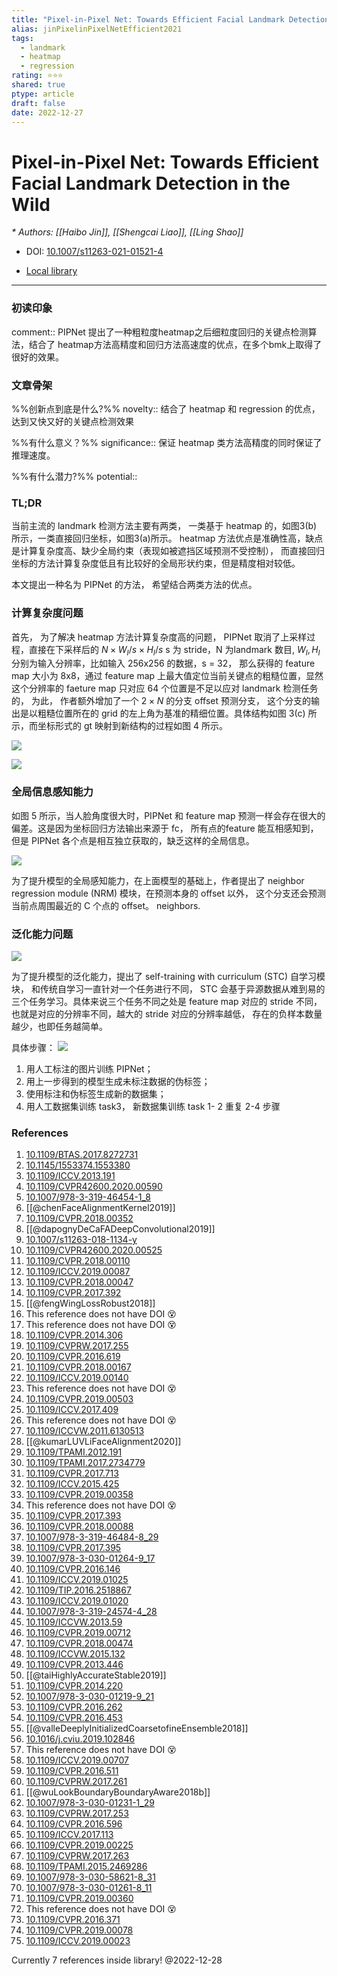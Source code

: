```yaml
---
title: "Pixel-in-Pixel Net: Towards Efficient Facial Landmark Detection in the Wild"
alias: jinPixelinPixelNetEfficient2021
tags:
  - landmark
  - heatmap
  - regression
rating: ⭐⭐⭐
shared: true
ptype: article
draft: false
date: 2022-12-27
---
```



# Pixel-in-Pixel Net: Towards Efficient Facial Landmark Detection in the Wild
<cite>* Authors: [[Haibo Jin]], [[Shengcai Liao]], [[Ling Shao]]</cite>

* DOI: [10.1007/s11263-021-01521-4](https://doi.org/10.1007/s11263-021-01521-4)

* [Local library](zotero://select/items/1_84T2L4XC)

***

### 初读印象

comment:: PIPNet 提出了一种粗粒度heatmap之后细粒度回归的关键点检测算法，结合了 heatmap方法高精度和回归方法高速度的优点，在多个bmk上取得了很好的效果。

### 文章骨架
%%创新点到底是什么?%%
novelty:: 结合了 heatmap 和 regression 的优点，达到又快又好的关键点检测效果

%%有什么意义？%%
significance:: 保证 heatmap 类方法高精度的同时保证了推理速度。

%%有什么潜力?%% 
potential:: 


### TL;DR 

当前主流的 landmark 检测方法主要有两类， 一类基于 heatmap 的，如图3(b) 所示，一类直接回归坐标，如图3(a)所示。 
heatmap 方法优点是准确性高，缺点是计算复杂度高、缺少全局约束（表现如被遮挡区域预测不受控制）， 而直接回归坐标的方法计算复杂度低且有比较好的全局形状约束，但是精度相对较低。

本文提出一种名为 PIPNet 的方法， 希望结合两类方法的优点。

### 计算复杂度问题

首先， 为了解决 heatmap 方法计算复杂度高的问题， PIPNet 取消了上采样过程，直接在下采样后的 $N\times{W_I/s}\times{H_I/s}$ s 为 stride，N 为landmark 数目, $W_I,H_I$ 分别为输入分辨率，比如输入 256x256 的数据，s = 32， 那么获得的 feature map 大小为 8x8，通过 feature map 上最大值定位当前关键点的粗糙位置，显然这个分辨率的 faeture map 只对应 64 个位置是不足以应对 landmark 检测任务的， 为此， 作者额外增加了一个 $2\times{N}$ 的分支 offset 预测分支， 这个分支的输出是以粗糙位置所在的 grid 的左上角为基准的精细位置。具体结构如图 3(c) 所示，而坐标形式的 gt 映射到新结构的过程如图 4 所示。

![](https://markdown-imagebed.oss-cn-beijing.aliyuncs.com/imgs20220213121548.png)

![](https://markdown-imagebed.oss-cn-beijing.aliyuncs.com/imgs20220213121612.png)


### 全局信息感知能力

如图 5 所示，当人脸角度很大时，PIPNet 和 feature map 预测一样会存在很大的偏差。这是因为坐标回归方法输出来源于 fc， 所有点的feature 能互相感知到， 但是 PIPNet 各个点是相互独立获取的，缺乏这样的全局信息。

![](https://markdown-imagebed.oss-cn-beijing.aliyuncs.com/imgs20220213165817.png)

为了提升模型的全局感知能力，在上面模型的基础上，作者提出了 neighbor regression module (NRM) 模块，在预测本身的 offset 以外， 这个分支还会预测当前点周围最近的 C 个点的 offset。 neighbors.

### 泛化能力问题

![](https://markdown-imagebed.oss-cn-beijing.aliyuncs.com/imgs20220213172012.png)

为了提升模型的泛化能力，提出了 self-training with curriculum (STC) 自学习模块， 和传统自学习一直针对一个任务进行不同， STC 会基于异源数据从难到易的三个任务学习。具体来说三个任务不同之处是 feature map 对应的 stride 不同， 也就是对应的分辨率不同，越大的 stride 对应的分辨率越低， 存在的负样本数量越少，也即任务越简单。 

具体步骤：
![](https://markdown-imagebed.oss-cn-beijing.aliyuncs.com/imgs/202203171103456.png)

1. 用人工标注的图片训练  PIPNet；
2. 用上一步得到的模型生成未标注数据的伪标签；
3. 使用标注和伪标签生成新的数据集；
4. 用人工数据集训练 task3， 新数据集训练 task 1- 2
重复 2-4 步骤


### References

1. [10.1109/BTAS.2017.8272731](https://doi.org/10.1109/BTAS.2017.8272731)
2. [10.1145/1553374.1553380](https://doi.org/10.1145/1553374.1553380)
3. [10.1109/ICCV.2013.191](https://doi.org/10.1109/ICCV.2013.191)
4. [10.1109/CVPR42600.2020.00590](https://doi.org/10.1109/CVPR42600.2020.00590)
5. [10.1007/978-3-319-46454-1_8](https://doi.org/10.1007/978-3-319-46454-1_8)
6. [[@chenFaceAlignmentKernel2019]]
7. [10.1109/CVPR.2018.00352](https://doi.org/10.1109/CVPR.2018.00352)
8. [[@dapognyDeCaFADeepConvolutional2019]]
9. [10.1007/s11263-018-1134-y](https://doi.org/10.1007/s11263-018-1134-y)
10. [10.1109/CVPR42600.2020.00525](https://doi.org/10.1109/CVPR42600.2020.00525)
11. [10.1109/CVPR.2018.00110](https://doi.org/10.1109/CVPR.2018.00110)
12. [10.1109/ICCV.2019.00087](https://doi.org/10.1109/ICCV.2019.00087)
13. [10.1109/CVPR.2018.00047](https://doi.org/10.1109/CVPR.2018.00047)
14. [10.1109/CVPR.2017.392](https://doi.org/10.1109/CVPR.2017.392)
15. [[@fengWingLossRobust2018]]
16. This reference does not have DOI 😵
17. This reference does not have DOI 😵
18. [10.1109/CVPR.2014.306](https://doi.org/10.1109/CVPR.2014.306)
19. [10.1109/CVPRW.2017.255](https://doi.org/10.1109/CVPRW.2017.255)
20. [10.1109/CVPR.2016.619](https://doi.org/10.1109/CVPR.2016.619)
21. [10.1109/CVPR.2018.00167](https://doi.org/10.1109/CVPR.2018.00167)
22. [10.1109/ICCV.2019.00140](https://doi.org/10.1109/ICCV.2019.00140)
23. This reference does not have DOI 😵
24. [10.1109/CVPR.2019.00503](https://doi.org/10.1109/CVPR.2019.00503)
25. [10.1109/ICCV.2017.409](https://doi.org/10.1109/ICCV.2017.409)
26. This reference does not have DOI 😵
27. [10.1109/ICCVW.2011.6130513](https://doi.org/10.1109/ICCVW.2011.6130513)
28. [[@kumarLUVLiFaceAlignment2020]]
29. [10.1109/TPAMI.2012.191](https://doi.org/10.1109/TPAMI.2012.191)
30. [10.1109/TPAMI.2017.2734779](https://doi.org/10.1109/TPAMI.2017.2734779)
31. [10.1109/CVPR.2017.713](https://doi.org/10.1109/CVPR.2017.713)
32. [10.1109/ICCV.2015.425](https://doi.org/10.1109/ICCV.2015.425)
33. [10.1109/CVPR.2019.00358](https://doi.org/10.1109/CVPR.2019.00358)
34. This reference does not have DOI 😵
35. [10.1109/CVPR.2017.393](https://doi.org/10.1109/CVPR.2017.393)
36. [10.1109/CVPR.2018.00088](https://doi.org/10.1109/CVPR.2018.00088)
37. [10.1007/978-3-319-46484-8_29](https://doi.org/10.1007/978-3-319-46484-8_29)
38. [10.1109/CVPR.2017.395](https://doi.org/10.1109/CVPR.2017.395)
39. [10.1007/978-3-030-01264-9_17](https://doi.org/10.1007/978-3-030-01264-9_17)
40. [10.1109/CVPR.2016.146](https://doi.org/10.1109/CVPR.2016.146)
41. [10.1109/ICCV.2019.01025](https://doi.org/10.1109/ICCV.2019.01025)
42. [10.1109/TIP.2016.2518867](https://doi.org/10.1109/TIP.2016.2518867)
43. [10.1109/ICCV.2019.01020](https://doi.org/10.1109/ICCV.2019.01020)
44. [10.1007/978-3-319-24574-4_28](https://doi.org/10.1007/978-3-319-24574-4_28)
45. [10.1109/ICCVW.2013.59](https://doi.org/10.1109/ICCVW.2013.59)
46. [10.1109/CVPR.2019.00712](https://doi.org/10.1109/CVPR.2019.00712)
47. [10.1109/CVPR.2018.00474](https://doi.org/10.1109/CVPR.2018.00474)
48. [10.1109/ICCVW.2015.132](https://doi.org/10.1109/ICCVW.2015.132)
49. [10.1109/CVPR.2013.446](https://doi.org/10.1109/CVPR.2013.446)
50. [[@taiHighlyAccurateStable2019]]
51. [10.1109/CVPR.2014.220](https://doi.org/10.1109/CVPR.2014.220)
52. [10.1007/978-3-030-01219-9_21](https://doi.org/10.1007/978-3-030-01219-9_21)
53. [10.1109/CVPR.2016.262](https://doi.org/10.1109/CVPR.2016.262)
54. [10.1109/CVPR.2016.453](https://doi.org/10.1109/CVPR.2016.453)
55. [[@valleDeeplyInitializedCoarsetofineEnsemble2018]]
56. [10.1016/j.cviu.2019.102846](https://doi.org/10.1016/j.cviu.2019.102846)
57. This reference does not have DOI 😵
58. [10.1109/ICCV.2019.00707](https://doi.org/10.1109/ICCV.2019.00707)
59. [10.1109/CVPR.2016.511](https://doi.org/10.1109/CVPR.2016.511)
60. [10.1109/CVPRW.2017.261](https://doi.org/10.1109/CVPRW.2017.261)
61. [[@wuLookBoundaryBoundaryAware2018b]]
62. [10.1007/978-3-030-01231-1_29](https://doi.org/10.1007/978-3-030-01231-1_29)
63. [10.1109/CVPRW.2017.253](https://doi.org/10.1109/CVPRW.2017.253)
64. [10.1109/CVPR.2016.596](https://doi.org/10.1109/CVPR.2016.596)
65. [10.1109/ICCV.2017.113](https://doi.org/10.1109/ICCV.2017.113)
66. [10.1109/CVPR.2019.00225](https://doi.org/10.1109/CVPR.2019.00225)
67. [10.1109/CVPRW.2017.263](https://doi.org/10.1109/CVPRW.2017.263)
68. [10.1109/TPAMI.2015.2469286](https://doi.org/10.1109/TPAMI.2015.2469286)
69. [10.1007/978-3-030-58621-8_31](https://doi.org/10.1007/978-3-030-58621-8_31)
70. [10.1007/978-3-030-01261-8_11](https://doi.org/10.1007/978-3-030-01261-8_11)
71. [10.1109/CVPR.2019.00360](https://doi.org/10.1109/CVPR.2019.00360)
72. This reference does not have DOI 😵
73. [10.1109/CVPR.2016.371](https://doi.org/10.1109/CVPR.2016.371)
74. [10.1109/CVPR.2019.00078](https://doi.org/10.1109/CVPR.2019.00078)
75. [10.1109/ICCV.2019.00023](https://doi.org/10.1109/ICCV.2019.00023)

 Currently 7 references inside library! @2022-12-28